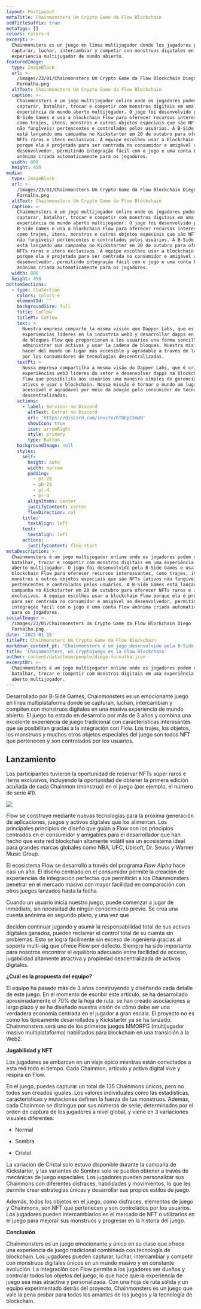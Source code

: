 ```yaml
---
layout: PostLayout
metaTitle: Chainmonsters Um Crypto Game da Flow Blockchain
addTitleSuffix: true
metaTags: []
colors: colors-d
excerpt: >-
  Chainmonsters es un juego en línea multijugador donde los jugadores pueden
  capturar, luchar, intercambiar y competir con monstruos digitales en una
  experiencia multijugador de mundo abierto.
featuredImage:
  type: ImageBlock
  url: >-
    /images/23/01/Chainmonsters Um Crypto Game da Flow Blockchain Diego
    Fornalha.png
  altText: Chainmonsters Um Crypto Game da Flow Blockchain
  caption: >-
    Chainmonsters é um jogo multijogador online onde os jogadores podem
    capturar, batalhar, trocar e competir com monstros digitais em uma
    experiência de mundo aberto multijogador. O jogo foi desenvolvido pela
    B-Side Games e usa a blockchain Flow para oferecer recursos interessantes,
    como trajes, itens, monstros e outros objetos especiais que são NFTs (ativos
    não fungíveis) pertencentes e controlados pelos usuários. A B-Side Games
    está lançando uma campanha no Kickstarter em 20 de outubro para oferecer
    NFTs raros e itens exclusivos. A equipe escolheu usar a blockchain Flow
    porque ela é projetada para ser centrada no consumidor e amigável ao
    desenvolvedor, permitindo integração fácil com o jogo e uma conta Flow
    anônima criada automaticamente para os jogadores.
  width: 800
  height: 450
media:
  type: ImageBlock
  url: >-
    /images/23/01/Chainmonsters Um Crypto Game da Flow Blockchain Diego
    Fornalha.png
  altText: Chainmonsters Um Crypto Game da Flow Blockchain
  caption: >-
    Chainmonsters é um jogo multijogador online onde os jogadores podem
    capturar, batalhar, trocar e competir com monstros digitais em uma
    experiência de mundo aberto multijogador. O jogo foi desenvolvido pela
    B-Side Games e usa a blockchain Flow para oferecer recursos interessantes,
    como trajes, itens, monstros e outros objetos especiais que são NFTs (ativos
    não fungíveis) pertencentes e controlados pelos usuários. A B-Side Games
    está lançando uma campanha no Kickstarter em 20 de outubro para oferecer
    NFTs raros e itens exclusivos. A equipe escolheu usar a blockchain Flow
    porque ela é projetada para ser centrada no consumidor e amigável ao
    desenvolvedor, permitindo integração fácil com o jogo e uma conta Flow
    anônima criada automaticamente para os jogadores.
  width: 800
  height: 450
bottomSections:
  - type: CtaSection
    colors: colors-e
    elementId: ''
    backgroundSize: full
    title: CoFlow
    titlePt: CoFlow
    text: >
      Nuestra empresa comparte la misma visión que Dapper Labs, que es crear
      experiencias líderes en la industria web3 y desarrollar dapps en la cadena
      de bloques Flow que proporcionen a los usuarios una forma sencilla de
      administrar sus activos y usar la cadena de bloques. Nuestra misión es
      hacer del mundo un lugar más accesible y agradable a través de la adopción
      por los consumidores de tecnologías descentralizadas.
    textPt: >
      Nossa empresa compartilha a mesma visão do Dapper Labs, que é criar
      experiências web3 líderes do setor e desenvolver dapps na blockchain da
      Flow que possibilita aos usuários uma maneira simples de gerenciar seus
      ativos e usar o blockchain. Nossa missão é tornar o mundo um lugar mais
      acessível e agradável por meio da adoção pelo consumidor de tecnologias
      descentralizadas.
    actions:
      - label: Servidor no Discord
        altText: Entrar no Discord
        url: 'https://discord.com/invite/hT8EpC5mUN'
        showIcon: true
        icon: arrowRight
        style: primary
        type: Button
    backgroundImage: null
    styles:
      self:
        height: auto
        width: narrow
        padding:
          - pt-28
          - pb-28
          - pl-4
          - pr-4
        alignItems: center
        justifyContent: center
        flexDirection: col
      title:
        textAlign: left
      text:
        textAlign: left
      actions:
        justifyContent: flex-start
metaDescription: >-
  Chainmonsters é um jogo multijogador online onde os jogadores podem capturar,
  batalhar, trocar e competir com monstros digitais em uma experiência de mundo
  aberto multijogador. O jogo foi desenvolvido pela B-Side Games e usa a
  blockchain Flow para oferecer recursos interessantes, como trajes, itens,
  monstros e outros objetos especiais que são NFTs (ativos não fungíveis)
  pertencentes e controlados pelos usuários. A B-Side Games está lançando uma
  campanha no Kickstarter em 20 de outubro para oferecer NFTs raros e itens
  exclusivos. A equipe escolheu usar a blockchain Flow porque ela é projetada
  para ser centrada no consumidor e amigável ao desenvolvedor, permitindo
  integração fácil com o jogo e uma conta Flow anônima criada automaticamente
  para os jogadores.
socialImage: >-
  /images/23/01/Chainmonsters Um Crypto Game da Flow Blockchain Diego
  Fornalha.png
date: '2023-01-15'
titlePt: Chainmonsters Um Crypto Game da Flow Blockchain
markdown_content_pt: "Chainmonsters é um jogo desenvolvido pela B-Side Games. Um novo e emocionante jogo multiplayer e multiplataforma online, onde você captura, batalha, troca e compete com monstros digitais em uma experiência massiva de mundo aberto. O jogo está em desenvolvimento há mais de 3 anos e combina uma excelente experiência de jogo tradicional com recursos interessantes possibilitados pela integração com a Flow. Trajes, itens, monstros e muitos outros objetos especiais do jogo são todos NFTs pertencentes e controlados pelos usuários.\n\n**Lançamento**\n\nOs participantes tiveram a chance de reservar NFTs super raros e itens exclusivos, incluindo oportunidades de pegar a primeira edição cunhada de cada Chainmon (monstro) no jogo (por exemplo, número de série #1).\n\n![https://assets-global.website-files.com/618c953e65cc2ba3f44d1a02/62f3a4e9df914547331f76de\\_5f87dbe7fa21cbdcbd5ca760\\_j0Hx0IFmCDFRozgGRA0vT6YKYo2IPSxOLPGIQRWhQcZ6-skht9Sly\\_SjUBesxbIsNxuoZaYj55FNhZHOo465-uwsR-SSkj4djkSV0UHatoGzwjXbACNPFShjjYk-5r3Y6562g7T8.png](https://assets-global.website-files.com/618c953e65cc2ba3f44d1a02/62f3a4e9df914547331f76de_5f87dbe7fa21cbdcbd5ca760_j0Hx0IFmCDFRozgGRA0vT6YKYo2IPSxOLPGIQRWhQcZ6-skht9Sly_SjUBesxbIsNxuoZaYj55FNhZHOo465-uwsR-SSkj4djkSV0UHatoGzwjXbACNPFShjjYk-5r3Y6562g7T8.png)\n\nFlow é construída através de novas tecnologias para a próxima geração de aplicativos, jogos e ativos digitais que os alimentam. Os principais princípios de design que orientam o Flow são princípios centrados no consumidor e amigáveis ao desenvolvedor que tornaram essa rede blockchain altamente volátil a um ecossistema ideal para grandes marcas globais como NBA, UFC, Ubisoft, Dr. Seuss e Warner Music Group.\n\nO ecossistema Flow foi desenvolvido pelo programa *Flow Alpha* há quase um ano. O design centrado no consumidor permite a criação de experiências de integração perfeitas que permitirão aos Chainmonsters penetrar no mercado de massa com mais facilidade, em comparação com outros jogos lançados até o momento.\n\nQuando um usuário inicia nosso jogo, ele pode começar a jogar imediatamente, sem precisar de nenhum conhecimento sobre. Eles têm uma conta anônima criada em segundo plano e, uma vez que decidam continuar jogando e assumir total responsabilidade por seus ativos digitais ganhos, podem reivindicar o controle total de sua conta sem problemas. Isso é feito facilmente, sem excesso de engenharia, graças ao suporte multi sig que o Flow oferece por padrão. Sempre foi importante para nós encontrar o equilíbrio certo entre facilidade de acesso, jogabilidade altamente envolvente e propriedade de ativos digitais descentralizada.\n\n**Qual é a proposta do time?**\n\nA equipe passou mais de 3 anos construindo e projetando cada detalhe deste jogo. Até o momento da escrita desse artigo, já foi desenvolvido cerca de 70% de roadmap, já estando prontas as mecânicas de jogo, criamos parcerias de longo prazo e projetamos nossa visão de como uma verdadeira economia voltada para o jogador deve ser em grande escala. O projeto não é como os tipicamente desenvolvidos e o Kickstarter já foi lançado. Chainmonsters será um dos primeiros jogos MMORPG (multiplayer massivos multiplataforma) habilitados para blockchain em uma transição para a Web2.\n\n**Jogabilidade e NFTs**\n\nOs jogadores estão embarcando em uma jornada épica enquanto estão conectados a essa rede o tempo inteiro. Cada Chainmon, item e ativo digital vive e respira no Flow.\n\nNo jogo, você pode capturar um total de 135 Chainmons únicos, mas nem todos são criados iguais. Valores individuais como estatísticas, características e mutações definem a força de seus monstros! Além disso, cada Chainmon se distingue pelos números de série, determinados pela ordem de captura pelos jogadores globalmente, e vem em 3 variações visuais diferentes:\n\n*   Normal\n*   Sombra\n*   Cristal\n\nA variação do Cristal esteve disponível apenas durante a campanha do Kickstarter e se diferencia por meio de um efeito visual único e exclusivo. Haverá apenas 600 Crystal Chainmons no total em todo o jogo, tornando-os altamente procurados por raros NFTs colecionáveis.\n\nRoupas, cosméticos e até mesmo itens são tokenizados - então pegar, por exemplo, uma concha na praia concede a você um token completo que pode ser anexado aos seus Chainmons ou trocado com outros jogadores.\n\nDurante o desenvolvimento, para agradecer aos primeiros *testers*, foi concedido a cada um dos jogadores Alpha um passe de pré-temporada gratuitamente, o que permite que você obtenha alguns itens adicionais, cosméticos e objetos especiais com a marca exclusiva de pré-temporada. Normalmente, uma única temporada no jogo dura entre 90 e 120 dias e oferece conteúdo exclusivo exclusivo para essa temporada.\n\n![https://assets-global.website-files.com/618c953e65cc2ba3f44d1a02/62f3a4e9df914582341f76dc\\_5f87dbfc96a9c7ac40bbb643\\_hFDL1m2mN1\\_0vPeMNMjjeeDNbTTRv\\_ytHkwJvcBaA1fRm2jgxOJGwFVz6aoa-P4qOVgDsKrpnGHhEhfbCm5RZSnoEbMIKzuIKwMWqv9R1rAub0LC0hBMhgIAr-Z6tskRKQf3\\_01V.png](https://assets-global.website-files.com/618c953e65cc2ba3f44d1a02/62f3a4e9df914582341f76dc_5f87dbfc96a9c7ac40bbb643_hFDL1m2mN1_0vPeMNMjjeeDNbTTRv_ytHkwJvcBaA1fRm2jgxOJGwFVz6aoa-P4qOVgDsKrpnGHhEhfbCm5RZSnoEbMIKzuIKwMWqv9R1rAub0LC0hBMhgIAr-Z6tskRKQf3_01V.png)\n\nA pré-venda dos NFTs exclusivos\_ serviam como recompensa pelo apoio inicial.\n\nA ordem de cunhagem dos NFTs começará em ordem decrescente do valor da camada apoiada. Os apoiadores de níveis mais altos terão a chance de receber NFTs em baixa quantidade.\n\nAbaixo, você encontrará níveis em destaque da campanha de financiamento coletivo oferecendo NFTs exclusivos como parte do pacote.\n\n**Alfa Digital - Doação de 20 EUR**\n\n*   Acesso Alfa\n\n*   Papel de parede digital\n\n*   Seu nome nos créditos do jogo\n\n**Fundador - Doação de 350 EUR**\n\n*   Crystal starter Chainmon (fornecimento total máximo de 600)\n\n*   Estátua do Clube do Fundador\n\nOs\\* Crystal\\* *Chainmons* estão profundamente conectados à história do jogo, mas não têm nenhuma vantagem de quebrar o jogo. Em vez disso, eles são colecionáveis super raros - apenas 600 existirão! - e tem um efeito visual único que os diferencia de todos os outros!\n\n**Agente Especial - Doação de 1500 EUR**\n\n*   Assuma o controle de um NPC no jogo (fornecimento total máximo de 30)\n\n*   Todos os 3 Chainmons iniciais de cristal\n\nO proprietário do NFT pode personalizar tanto a aparência quanto o esquadrão de um NPC inimigo a qualquer momento. Esses \"Agentes Especiais\" estão estrategicamente colocados no mundo e pretendem ser um desafio especial para os jogadores. Manter a propriedade deste NFT concede a você acesso a uma roupa exclusiva que você pode exibir para outros jogadores.\n\n**Supervisor - Doação de 2500 EUR**\n\n*   Torne-se um líder de QG (fornecimento total máximo de 8)\n\n*   Agente especial incluído\n\nVocê pode literalmente possuir um dos únicos 8 HQs em todo o jogo e se tornar o maior desafio para todos os outros jogadores que tentam progredir na história do jogo. Cada QG tem um líder e você pode se tornar um deles. Este NPC especial assume a aparência do proprietário (a sua escolha de avatar) e concede uma roupa e título exclusivos temporários no jogo para quem possuir este NFT em sua conta (não tem preço!).\n\nOs proprietários anteriores desta HQ estão listados em suas paredes para serem lembrados para sempre. Quer ser o proprietário fundador de uma HQ? Não perca esta chance única na vida!\n\n**Designer Chainmon - Doação de 5000 EUR**\n\n*   Ajude-nos a criar um novo Chainmon (esta recompensa só pode ser adquirida um total de 5 vezes!)\n\n*   Receba o primeiro NFT de seu tipo, incluindo todas as variantes em sua conta (primeira edição e serial nº 1!)\n\nEnvie-nos ideias ou esboços e trabalhe com nossa equipe para dar vida a ele! Você também recebe o primeiro de seu tipo, incluindo todas as variações em sua equipe!\n\nOs 100 principais contribuidores receberão um Token de Fundador especial exclusivo para esta campanha que será lançado na conta do colaborador. Apenas 250 deles existem e os 150 restantes serão distribuídos por meio de competições, concursos e torneios.\n\n**Símbolo do Fundador**\n\n*   Este token concede ao proprietário um aumento permanente de XP de 2,5% para o nível do jogador, passe de temporada e Chainmons\n*   Apenas um token de fundador pode estar ativo por jogador\n*   Ele escala com todos os outros modificadores de XP, por exemplo, aumentos de XP baseados em eventos\n*   Coloca um emblema em seu perfil que prova a todos que você é um dos nossos primeiros apoiadores\n*   Não empilháveis\n\nCertifique-se de entrar no servidor da comunidade no [Discord](https://discord.gg/rWnB4fM) para conversar com outros jogadores e manter-se atualizado com nossa programação de lançamento!\n\n![](https://assets-global.website-files.com/618c953e65cc2ba3f44d1a02/62f3a4e8df9145325f1f76d1_5f87dbc0f52d302541d824a2_P6Hu-Ol-_RZgQIFOKDrn_aZ4m3ooKJX0JbfbmIjvkHS13BzLd-uSiHjVj1HKuQrMXTfYeccyDJcG5gyajLpp72t7se0EW4p_7UryrdMpJucRV3JC_Oa1-qSn9WF0ey4yOfse064Z.png)\n\n### **Alpha e Demo**\n\nExclusivamente para os patrocinadores, foi criada uma impressionante demonstração com modo multiplayer mostrando nossa tecnologia e mecânica de jogo antes do lançamento do jogo na fase Alpha. Agora, na fase da demo, o jogo já está aberto ao público.\n\nPara testar o jogo através do acesso antecipado, crie uma conta na [Steam](https://store.steampowered.com/app/815490/Chainmonsters/).\n\n[**Inscrição no newsletter do jogo**](http://eepurl.com/gN8sAP)\n\nArtigo corrigido por [Renan Lemos](https://www.instagram.com/renaodigital/) e idealizado por [Diego Fornalha](https://flow.coflow.com.br/blog/como-a-rede-blockchain-flow-funciona/?utm_source=linkedin\\&utm_medium=direct\\&utm_campaign=renao_advocate\\&utm_id=renao_coflow).\n"
title: 'Chainmonsters, un Cryptojuego en la Flow Blockchain'
author: content/data/team/people/diego-fornalha.json
excerptBr: >-
  Chainmonsters é um jogo multijogador online onde os jogadores podem capturar,
  batalhar, trocar e competir com monstros digitais em uma experiência de mundo
  aberto multijogador. 
---
```




Desarrollado por B-Side Games, Chainmonsters es un emocionante juego en línea multiplataforma donde se capturan, luchan, intercambian y compiten con monstruos digitales en una masiva experiencia de mundo abierto. El juego ha estado en desarrollo por más de 3 años y combina una excelente experiencia de juego tradicional con características interesantes que se posibilitan gracias a la integración con Flow. Los trajes, los objetos, los monstruos y muchos otros objetos especiales del juego son todos NFT que pertenecen y son controlados por los usuarios.

## Lanzamiento

Los participantes tuvieron la oportunidad de reservar NFTs súper raros e ítems exclusivos, incluyendo la oportunidad de obtener la primera edición acuñada de cada Chainmon (monstruo) en el juego (por ejemplo, el número de serie #1).

![](https://assets-global.website-files.com/618c953e65cc2ba3f44d1a02/62f3a4e9df914547331f76de_5f87dbe7fa21cbdcbd5ca760_j0Hx0IFmCDFRozgGRA0vT6YKYo2IPSxOLPGIQRWhQcZ6-skht9Sly_SjUBesxbIsNxuoZaYj55FNhZHOo465-uwsR-SSkj4djkSV0UHatoGzwjXbACNPFShjjYk-5r3Y6562g7T8.png)

Flow se construye mediante nuevas tecnologías para la próxima generación de aplicaciones, juegos y activos digitales que los alimentan. Los principales principios de diseño que guían a Flow son los principios centrados en el consumidor y amigables para el desarrollador que han hecho que esta red blockchain altamente volátil sea un ecosistema ideal para grandes marcas globales como NBA, UFC, Ubisoft, Dr. Seuss y Warner Music Group.

El ecosistema Flow se desarrolló a través del programa *Flow Alpha* hace casi un año. El diseño centrado en el consumidor permite la creación de experiencias de integración perfectas que permitirán a los Chainmonsters penetrar en el mercado masivo con mayor facilidad en comparación con otros juegos lanzados hasta la fecha.

Cuando un usuario inicia nuestro juego, puede comenzar a jugar de inmediato, sin necesidad de ningún conocimiento previo. Se crea una cuenta anónima en segundo plano, y una vez que&#x20;


deciden continuar jugando y asumir la responsabilidad total de sus activos digitales ganados, pueden reclamar el control total de su cuenta sin problemas. Esto se logra fácilmente sin exceso de ingeniería gracias al soporte multi-sig que ofrece Flow por defecto. Siempre ha sido importante para nosotros encontrar el equilibrio adecuado entre facilidad de acceso, jugabilidad altamente atractiva y propiedad descentralizada de activos digitales.

**¿Cuál es la propuesta del equipo?**

El equipo ha pasado más de 3 años construyendo y diseñando cada detalle de este juego. En el momento de escribir este artículo, se ha desarrollado aproximadamente el 70% de la hoja de ruta, se han creado asociaciones a largo plazo y se ha diseñado nuestra visión de cómo debe ser una verdadera economía centrada en el jugador a gran escala. El proyecto no es como los típicamente desarrollados y Kickstarter ya se ha lanzado. Chainmonsters será uno de los primeros juegos MMORPG (multijugador masivo multiplataforma) habilitados para blockchain en una transición a la Web2.

**Jugabilidad y NFT**

Los jugadores se embarcan en un viaje épico mientras están conectados a esta red todo el tiempo. Cada Chainmon, artículo y activo digital vive y respira en Flow.

En el juego, puedes capturar un total de 135 Chainmons únicos, pero no todos son creados iguales. Los valores individuales como las estadísticas, características y mutaciones definen la fuerza de tus monstruos. Además, cada Chainmon se distingue por sus números de serie, determinados por el orden de captura de los jugadores a nivel global, y viene en 3 variaciones visuales diferentes:

*   Normal

*   Sombra

*   Cristal

La variación de Cristal solo estuvo disponible durante la campaña de Kickstarter, y las variantes de Sombra solo se pueden obtener a través de mecánicas de juego especiales. Los jugadores pueden personalizar sus Chainmons con diferentes disfraces, habilidades y movimientos, lo que les permite crear estrategias únicas y desarrollar sus propios estilos de juego.

Además, todos los objetos en el juego, como disfraces, elementos de juego y Chainmons, son NFT que pertenecen y son controlados por los usuarios. Los jugadores pueden intercambiarlos en el mercado de NFT o utilizarlos en el juego para mejorar sus monstruos y progresar en la historia del juego.

**Conclusión**

Chainmonsters es un juego emocionante y único en su clase que ofrece una experiencia de juego tradicional combinada con tecnología de blockchain. Los jugadores pueden capturar, luchar, intercambiar y competir con monstruos digitales únicos en un mundo masivo y en constante evolución. La integración con Flow permite a los jugadores ser dueños y controlar todos los objetos del juego, lo que hace que la experiencia de juego sea más atractiva y personalizada. Con una hoja de ruta sólida y un equipo experimentado detrás del proyecto, Chainmonsters es un juego que vale la pena probar para todos los amantes de los juegos y la tecnología de blockchain.



